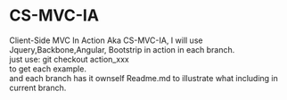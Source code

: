 # CS-MVC-IA
Client-Side MVC In Action Aka CS-MVC-IA, I will use Jquery,Backbone,Angular, Bootstrip in action in each branch.
<br/>
just use:
git checkout action_xxx
<br/>
to get each example.
<br/>
and each branch has it ownself Readme.md to illustrate  what including in current branch.
